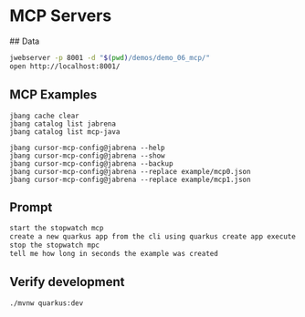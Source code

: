 # MCP Servers

## Data

```bash
jwebserver -p 8001 -d "$(pwd)/demos/demo_06_mcp/"
open http://localhost:8001/
```

## MCP Examples

```
jbang cache clear
jbang catalog list jabrena
jbang catalog list mcp-java

jbang cursor-mcp-config@jabrena --help
jbang cursor-mcp-config@jabrena --show
jbang cursor-mcp-config@jabrena --backup
jbang cursor-mcp-config@jabrena --replace example/mcp0.json
jbang cursor-mcp-config@jabrena --replace example/mcp1.json
```

## Prompt

```bash
start the stopwatch mcp
create a new quarkus app from the cli using quarkus create app execute this command from the folder: demos/demo_06_mcp
stop the stopwatch mpc
tell me how long in seconds the example was created
```

## Verify development

```bash
./mvnw quarkus:dev
```